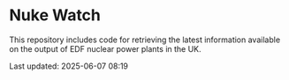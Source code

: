 # Nuke Watch

This repository includes code for retrieving the latest information available on the output of EDF nuclear power plants in the UK.

Last updated: 2025-06-07 08:19